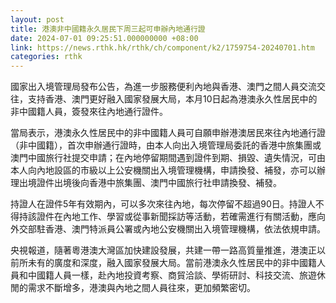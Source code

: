 ```yaml
---
layout: post
title: 港澳非中國籍永久居民下周三起可申辦內地通行證
date: 2024-07-01 09:25:51.000000000 +08:00
link: https://news.rthk.hk/rthk/ch/component/k2/1759754-20240701.htm
categories: rthk
---
```


國家出入境管理局發布公告，為進一步服務便利內地與香港、澳門之間人員交流交往，支持香港、澳門更好融入國家發展大局，本月10日起為港澳永久性居民中的非中國籍人員，簽發來往內地通行證件。

當局表示，港澳永久性居民中的非中國籍人員可自願申辦港澳居民來往內地通行證（非中國籍），首次申辦通行證時，由本人向出入境管理局委託的香港中旅集團或澳門中國旅行社提交申請；在內地停留期間遇到證件到期、損毀、遺失情況，可由本人向內地設區的市級以上公安機關出入境管理機構，申請換發、補發，亦可以辦理出境證件出境後向香港中旅集團、澳門中國旅行社申請換發、補發。

持證人在證件5年有效期內，可以多次來往內地，每次停留不超過90日。持證人不得持該證件在內地工作、學習或從事新聞採訪等活動，若確需進行有關活動，應向外交部駐香港、澳門特派員公署或內地公安機關出入境管理機構，依法依規申請。

央視報道，隨著粵港澳大灣區加快建設發展，共建一帶一路高質量推進，港澳正以前所未有的廣度和深度，融入國家發展大局。當前港澳永久性居民中的非中國籍人員和中國籍人員一樣，赴內地投資考察、商貿洽談、學術研討、科技交流、旅遊休閒的需求不斷增多，港澳與內地之間人員往來，更加頻繁密切。
